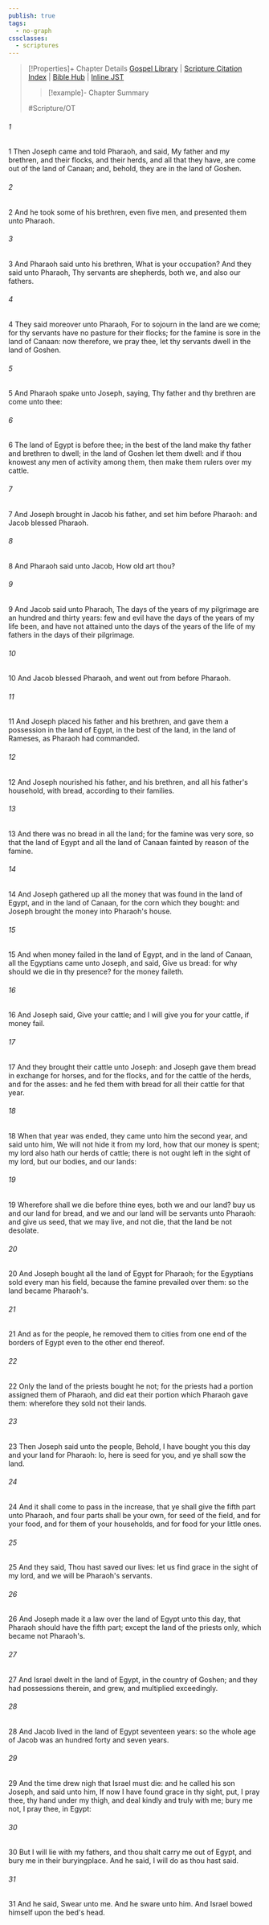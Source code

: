 ```yaml
---
publish: true
tags:
  - no-graph
cssclasses:
  - scriptures
---
```

>[!Properties]+ Chapter Details
>[Gospel Library](https://churchofjesuschrist.org/study/scriptures/ot/gen/47?lang=eng)    |    [Scripture Citation Index](https://scriptures.byu.edu/#0652f::c0652f)    |    [Bible Hub](https://biblehub.com/genesis/47.htm)    |    [Inline JST](https://scripturetoolbox.com/html/ic/Genesis/47.html)
>>[!example]- Chapter Summary
>> 
> 
>
>#Scripture/OT
###### 1
1 Then Joseph came and told Pharaoh, and said, My father and my brethren, and their flocks, and their herds, and all that they have, are come out of the land of Canaan; and, behold, they are in the land of Goshen.
###### 2
2 And he took some of his brethren, even five men, and presented them unto Pharaoh.
###### 3
3 And Pharaoh said unto his brethren, What is your occupation? And they said unto Pharaoh, Thy servants are shepherds, both we, and also our fathers.
###### 4
4 They said moreover unto Pharaoh, For to sojourn in the land are we come; for thy servants have no pasture for their flocks; for the famine is sore in the land of Canaan: now therefore, we pray thee, let thy servants dwell in the land of Goshen.
###### 5
5 And Pharaoh spake unto Joseph, saying, Thy father and thy brethren are come unto thee:
###### 6
6 The land of Egypt is before thee; in the best of the land make thy father and brethren to dwell; in the land of Goshen let them dwell: and if thou knowest any men of activity among them, then make them rulers over my cattle.
###### 7
7 And Joseph brought in Jacob his father, and set him before Pharaoh: and Jacob blessed Pharaoh.
###### 8
8 And Pharaoh said unto Jacob, How old art thou?
###### 9
9 And Jacob said unto Pharaoh, The days of the years of my pilgrimage are an hundred and thirty years: few and evil have the days of the years of my life been, and have not attained unto the days of the years of the life of my fathers in the days of their pilgrimage.
###### 10
10 And Jacob blessed Pharaoh, and went out from before Pharaoh.
###### 11
11 And Joseph placed his father and his brethren, and gave them a possession in the land of Egypt, in the best of the land, in the land of Rameses, as Pharaoh had commanded.
###### 12
12 And Joseph nourished his father, and his brethren, and all his father's household, with bread, according to their families.
###### 13
13 And there was no bread in all the land; for the famine was very sore, so that the land of Egypt and all the land of Canaan fainted by reason of the famine.
###### 14
14 And Joseph gathered up all the money that was found in the land of Egypt, and in the land of Canaan, for the corn which they bought: and Joseph brought the money into Pharaoh's house.
###### 15
15 And when money failed in the land of Egypt, and in the land of Canaan, all the Egyptians came unto Joseph, and said, Give us bread: for why should we die in thy presence? for the money faileth.
###### 16
16 And Joseph said, Give your cattle; and I will give you for your cattle, if money fail.
###### 17
17 And they brought their cattle unto Joseph: and Joseph gave them bread in exchange for horses, and for the flocks, and for the cattle of the herds, and for the asses: and he fed them with bread for all their cattle for that year.
###### 18
18 When that year was ended, they came unto him the second year, and said unto him, We will not hide it from my lord, how that our money is spent; my lord also hath our herds of cattle; there is not ought left in the sight of my lord, but our bodies, and our lands:
###### 19
19 Wherefore shall we die before thine eyes, both we and our land? buy us and our land for bread, and we and our land will be servants unto Pharaoh: and give us seed, that we may live, and not die, that the land be not desolate.
###### 20
20 And Joseph bought all the land of Egypt for Pharaoh; for the Egyptians sold every man his field, because the famine prevailed over them: so the land became Pharaoh's.
###### 21
21 And as for the people, he removed them to cities from one end of the borders of Egypt even to the other end thereof.
###### 22
22 Only the land of the priests bought he not; for the priests had a portion assigned them of Pharaoh, and did eat their portion which Pharaoh gave them: wherefore they sold not their lands.
###### 23
23 Then Joseph said unto the people, Behold, I have bought you this day and your land for Pharaoh: lo, here is seed for you, and ye shall sow the land.
###### 24
24 And it shall come to pass in the increase, that ye shall give the fifth part unto Pharaoh, and four parts shall be your own, for seed of the field, and for your food, and for them of your households, and for food for your little ones.
###### 25
25 And they said, Thou hast saved our lives: let us find grace in the sight of my lord, and we will be Pharaoh's servants.
###### 26
26 And Joseph made it a law over the land of Egypt unto this day, that Pharaoh should have the fifth part; except the land of the priests only, which became not Pharaoh's.
###### 27
27 And Israel dwelt in the land of Egypt, in the country of Goshen; and they had possessions therein, and grew, and multiplied exceedingly.
###### 28
28 And Jacob lived in the land of Egypt seventeen years: so the whole age of Jacob was an hundred forty and seven years.
###### 29
29 And the time drew nigh that Israel must die: and he called his son Joseph, and said unto him, If now I have found grace in thy sight, put, I pray thee, thy hand under my thigh, and deal kindly and truly with me; bury me not, I pray thee, in Egypt:
###### 30
30 But I will lie with my fathers, and thou shalt carry me out of Egypt, and bury me in their buryingplace. And he said, I will do as thou hast said.
###### 31
31 And he said, Swear unto me. And he sware unto him. And Israel bowed himself upon the bed's head.
